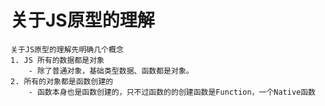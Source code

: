 # 关于JS原型的理解
    关于JS原型的理解先明确几个概念 
    1. JS 所有的数据都是对象
        - 除了普通对象，基础类型数据、函数都是对象。
    2. 所有的对象都是函数创建的
        - 函数本身也是函数创建的，只不过函数的的创建函数是Function，一个Native函数
